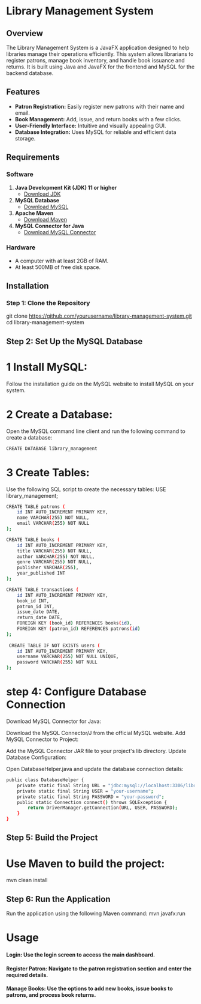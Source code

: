 # Library Management System

## Overview

The Library Management System is a JavaFX application designed to help libraries manage their operations efficiently. This system allows librarians to register patrons, manage book inventory, and handle book issuance and returns. It is built using Java and JavaFX for the frontend and MySQL for the backend database.

## Features

- **Patron Registration:** Easily register new patrons with their name and email.
- **Book Management:** Add, issue, and return books with a few clicks.
- **User-Friendly Interface:** Intuitive and visually appealing GUI.
- **Database Integration:** Uses MySQL for reliable and efficient data storage.

## Requirements

### Software

1. **Java Development Kit (JDK) 11 or higher**
    - [Download JDK](https://www.oracle.com/java/technologies/javase-downloads.html)
2. **MySQL Database**
    - [Download MySQL](https://dev.mysql.com/downloads/installer/)
3. **Apache Maven**
    - [Download Maven](https://maven.apache.org/download.cgi)
4. **MySQL Connector for Java**
    - [Download MySQL Connector](https://dev.mysql.com/downloads/connector/j/)

### Hardware

- A computer with at least 2GB of RAM.
- At least 500MB of free disk space.

## Installation

### Step 1: Clone the Repository

git clone https://github.com/yourusername/library-management-system.git
cd library-management-system 


## Step 2: Set Up the MySQL Database
# 1 Install MySQL:
Follow the installation guide on the MySQL website to install MySQL on your system.
# 2 Create a Database:
Open the MySQL command line client and run the following command to create a database:
```bash
CREATE DATABASE library_management
```
# 3 Create Tables:

Use the following SQL script to create the necessary tables:
USE library_management;
```bash
CREATE TABLE patrons (
    id INT AUTO_INCREMENT PRIMARY KEY,
    name VARCHAR(255) NOT NULL,
    email VARCHAR(255) NOT NULL
);

CREATE TABLE books (
    id INT AUTO_INCREMENT PRIMARY KEY,
    title VARCHAR(255) NOT NULL,
    author VARCHAR(255) NOT NULL,
    genre VARCHAR(255) NOT NULL,
    publisher VARCHAR(255),
    year_published INT
);

CREATE TABLE transactions (
    id INT AUTO_INCREMENT PRIMARY KEY,
    book_id INT,
    patron_id INT,
    issue_date DATE,
    return_date DATE,
    FOREIGN KEY (book_id) REFERENCES books(id),
    FOREIGN KEY (patron_id) REFERENCES patrons(id)
);
  
 CREATE TABLE IF NOT EXISTS users (
    id INT AUTO_INCREMENT PRIMARY KEY,
    username VARCHAR(255) NOT NULL UNIQUE,
    password VARCHAR(255) NOT NULL
);
```
# step 4: Configure Database Connection
Download MySQL Connector for Java:

Download the MySQL Connector/J from the official MySQL website.
Add MySQL Connector to Project: 

Add the MySQL Connector JAR file to your project's lib directory.
Update Database Configuration:

Open DatabaseHelper.java and update the database connection details:
```bash
public class DatabaseHelper {
    private static final String URL = "jdbc:mysql://localhost:3306/library_management";
    private static final String USER = "your-username";
    private static final String PASSWORD = "your-password";
    public static Connection connect() throws SQLException {
        return DriverManager.getConnection(URL, USER, PASSWORD);
    }
}
```
## Step 5: Build the Project
# Use Maven to build the project:
mvn clean install
## Step 6: Run the Application
Run the application using the following Maven command:
mvn javafx:run

# Usage
#### Login: Use the login screen to access the main dashboard.
#### Register Patron: Navigate to the patron registration section and enter the required details.
#### Manage Books: Use the options to add new books, issue books to patrons, and process book returns.